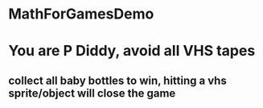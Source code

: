# MathForGamesDemo
 
 # You are P Diddy, avoid all VHS tapes

 ## collect all baby bottles to win, hitting a vhs sprite/object will close the game